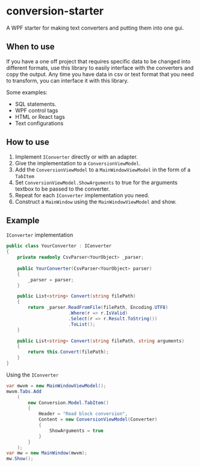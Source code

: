 # conversion-starter
A WPF starter for making text converters and putting them into one gui.

## When to use

If you have a one off project that requires specific data to be changed into different formats,
use this library to easily interface with the converters and copy the output.
Any time you have data in csv or text format that you need to transform,
you can interface it with this library. 

Some examples:
- SQL statements.
- WPF control tags
- HTML or React tags
- Text configurations


## How to use

1. Implement `IConverter` directly or with an adapter.
2. Give the implementation to a `ConversionViewModel`.
3. Add the `ConversionViewModel` to a `MainWindowViewModel` in the form of a `TabItem`
4. Set `ConversionViewModel.ShowArguments` to true for the arguments textbox to be passed to the converter.
5. Repeat for each `IConverter` implementation you need.
6. Construct a `MainWindow` using the `MainWindowViewModel` and show. 

## Example


`IConverter` implementation
```C#
public class YourConverter : IConverter
{
    private readonly CsvParser<YourObject> _parser;
    
    public YourConverter(CsvParser<YourObject> parser)
    {
        _parser = parser;
    }

    public List<string> Convert(string filePath)
    {
        return _parser.ReadFromFile(filePath, Encoding.UTF8)
                       .Where(r => r.IsValid)
                       .Select(r => r.Result.ToString())
                       .ToList();
    }

    public List<string> Convert(string filePath, string arguments)
    {
        return this.Convert(filePath);
    }
}
```

Using the `IConverter`
```C#
var mwvm = new MainWindowViewModel();
mwvm.Tabs.Add
    (
        new Conversion.Model.TabItem()
        {
            Header = "Read block conversion",
            Content = new ConversionViewModel(Converter)
            {
                ShowArguments = true
            }
        }
    );
var mw = new MainWindow(mwvm);
mw.Show();
```

